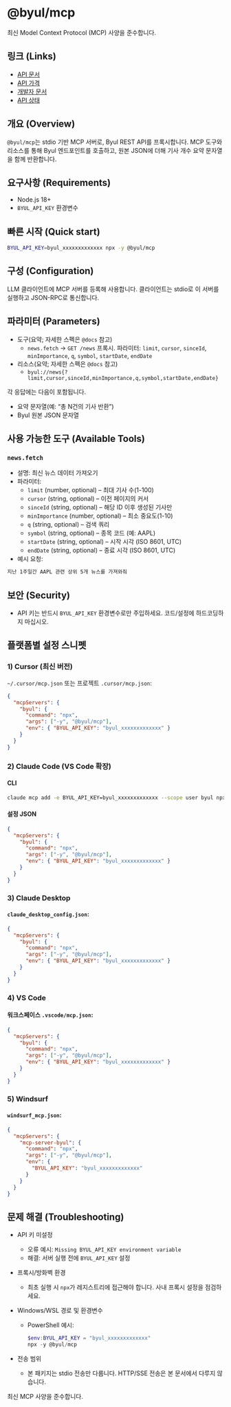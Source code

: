 # @byul/mcp

최신 Model Context Protocol (MCP) 사양을 준수합니다.

## 링크 (Links)

- [API 문서](https://www.byul.ai/api)
- [API 가격](https://www.byul.ai/api/pricing)
- [개발자 문서](https://docs.byul.ai/)
- [API 상태](https://www.byul.ai/api/status)

## 개요 (Overview)

`@byul/mcp`는 stdio 기반 MCP 서버로, Byul REST API를 프록시합니다. MCP 도구와 리소스를 통해 Byul 엔드포인트를 호출하고, 원본 JSON에 더해 기사 개수 요약 문자열을 함께 반환합니다.

## 요구사항 (Requirements)

- Node.js 18+
- `BYUL_API_KEY` 환경변수

## 빠른 시작 (Quick start)

```bash
BYUL_API_KEY=byul_xxxxxxxxxxxxx npx -y @byul/mcp
```

## 구성 (Configuration)

LLM 클라이언트에 MCP 서버를 등록해 사용합니다. 클라이언트는 stdio로 이 서버를 실행하고 JSON-RPC로 통신합니다.

## 파라미터 (Parameters)

- 도구(요약; 자세한 스펙은 `@docs` 참고)
  - `news.fetch` → `GET /news` 프록시. 파라미터: `limit`, `cursor`, `sinceId`, `minImportance`, `q`, `symbol`, `startDate`, `endDate`
- 리소스(요약; 자세한 스펙은 `@docs` 참고)
  - `byul://news{?limit,cursor,sinceId,minImportance,q,symbol,startDate,endDate}`

각 응답에는 다음이 포함됩니다.
- 요약 문자열(예: “총 N건의 기사 반환”)
- Byul 원본 JSON 문자열

## 사용 가능한 도구 (Available Tools)

### `news.fetch`
- 설명: 최신 뉴스 데이터 가져오기
- 파라미터:
  - `limit` (number, optional) – 최대 기사 수(1-100)
  - `cursor` (string, optional) – 이전 페이지의 커서
  - `sinceId` (string, optional) – 해당 ID 이후 생성된 기사만
  - `minImportance` (number, optional) – 최소 중요도(1-10)
  - `q` (string, optional) – 검색 쿼리
  - `symbol` (string, optional) – 종목 코드 (예: AAPL)
  - `startDate` (string, optional) – 시작 시각 (ISO 8601, UTC)
  - `endDate` (string, optional) – 종료 시각 (ISO 8601, UTC)
- 예시 요청:

```txt
지난 1주일간 AAPL 관련 상위 5개 뉴스를 가져와줘
```


## 보안 (Security)

- API 키는 반드시 `BYUL_API_KEY` 환경변수로만 주입하세요. 코드/설정에 하드코딩하지 마십시오.

## 플랫폼별 설정 스니펫

### 1) Cursor (최신 버전)

`~/.cursor/mcp.json` 또는 프로젝트 `.cursor/mcp.json`:

```json
{
  "mcpServers": {
    "byul": {
      "command": "npx",
      "args": ["-y", "@byul/mcp"],
      "env": { "BYUL_API_KEY": "byul_xxxxxxxxxxxxx" }
    }
  }
}
```

### 2) Claude Code (VS Code 확장)

#### CLI

```bash
claude mcp add -e BYUL_API_KEY=byul_xxxxxxxxxxxxx --scope user byul npx -- -y @byul/mcp
```

#### 설정 JSON

```json
{
  "mcpServers": {
    "byul": {
      "command": "npx",
      "args": ["-y", "@byul/mcp"],
      "env": { "BYUL_API_KEY": "byul_xxxxxxxxxxxxx" }
    }
  }
}
```

### 3) Claude Desktop

#### `claude_desktop_config.json`:

```json
{
  "mcpServers": {
    "byul": {
      "command": "npx",
      "args": ["-y", "@byul/mcp"],
      "env": { "BYUL_API_KEY": "byul_xxxxxxxxxxxxx" }
    }
  }
}
```

### 4) VS Code

#### 워크스페이스 `.vscode/mcp.json`:

```json
{
  "mcpServers": {
    "byul": {
      "command": "npx",
      "args": ["-y", "@byul/mcp"],
      "env": { "BYUL_API_KEY": "byul_xxxxxxxxxxxxx" }
    }
  }
}
```

### 5) Windsurf

#### `windsurf_mcp.json`:

```json
{
  "mcpServers": {
    "mcp-server-byul": {
      "command": "npx",
      "args": ["-y", "@byul/mcp"],
      "env": {
        "BYUL_API_KEY": "byul_xxxxxxxxxxxxx"
      }
    }
  }
}
```

## 문제 해결 (Troubleshooting)

- API 키 미설정
  - 오류 예시: `Missing BYUL_API_KEY environment variable`
  - 해결: 서버 실행 전에 `BYUL_API_KEY` 설정

- 프록시/방화벽 환경
  - 최초 실행 시 `npx`가 레지스트리에 접근해야 합니다. 사내 프록시 설정을 점검하세요.

- Windows/WSL 경로 및 환경변수
  - PowerShell 예시:
    ```powershell
    $env:BYUL_API_KEY = "byul_xxxxxxxxxxxxx"
    npx -y @byul/mcp
    ```

- 전송 범위
  - 본 패키지는 stdio 전송만 다룹니다. HTTP/SSE 전송은 본 문서에서 다루지 않습니다.

최신 MCP 사양을 준수합니다.
